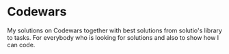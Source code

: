# Codewars
My solutions on Codewars together with best solutions from solutio's library to tasks.
For everybody who is looking for solutions and also to show how I can code.
